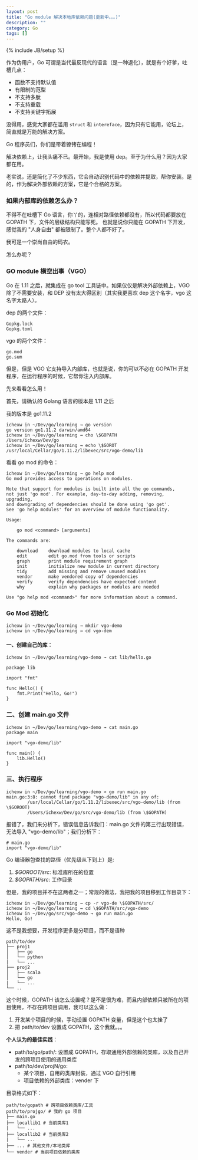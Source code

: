 ```yaml
---
layout: post
title: "Go module 解决本地库依赖问题(更新中。。。)"
description: ""
category: Go
tags: []
---
```

{% include JB/setup %}

作为伪用户，Go 可谓是当代最反现代的语言（是一种退化），就是有个好爹，吐槽几点：

* 函数不支持默认值
* 有限制的范型
* 不支持多肽
* 不支持重载
* 不支持关键字拓展

没得用，感觉大家都在滥用 `struct` 和 `intereface`，因为只有它能用，论坛上，简直就是万能的解决方案。

Go 程序员们，你们是带着镣铐在编程！

解决依赖上，让我头痛不已。最开始，我是使用 dep。至于为什么用？因为大家都在用。

老实说，还是简化了不少东西，它会自动识别代码中的依赖并提取，帮你安装。是的，作为解决外部依赖的方案，它是个合格的方案。

### 如果内部库的依赖怎么办？

不得不在吐槽下 Go 语言，你丫的，连相对路径依赖都没有，所以代码都要放在 GOPATH 下，文件的层级结构只能写死。 
也就是说你只能在 GOPATH 下开发，感觉我的 "人身自由" 都被限制了。整个人都不好了。

我可是一个崇尚自由的码农。

怎么办呢？

### GO module 横空出事（VGO）

Go 在 1.11 之后，就集成在 go tool 工具链中。如果仅仅是解决外部依赖上，VGO 除了不需要安装，和 DEP 没有太大得区别（其实我更喜欢 dep 这个名字，vgo 这名字太路人）。

dep 的两个文件：

    Gopkg.lock
    Gopkg.toml
    
vgo 的两个文件：

    go.mod
    go.sum

但是，但是 VGO 它支持导入内部库，也就是说，你的可以不必在 GOPATH 开发程序，在运行程序的时候，它帮你注入内部库。

先来看看怎么用！

首先，请确认的 Golang 语言的版本是 1.11 之后

我的版本是 go1.11.2

    ichexw in ~/Dev/go/learning → go version
    go version go1.11.2 darwin/amd64
    ichexw in ~/Dev/go/learning → cho \$GOPATH
    /Users/ichexw/Dev/go
    ichexw in ~/Dev/go/learning → echo \$GOROT
    /usr/local/Cellar/go/1.11.2/libexec/src/vgo-demo/lib
    
看看 go mod 的命令：

	ichexw in ~/Dev/go/learning → go help mod
	Go mod provides access to operations on modules.
	
	Note that support for modules is built into all the go commands,
	not just 'go mod'. For example, day-to-day adding, removing, upgrading,
	and downgrading of dependencies should be done using 'go get'.
	See 'go help modules' for an overview of module functionality.
	
	Usage:
	
		go mod <command> [arguments]
	
	The commands are:
	
		download    download modules to local cache
		edit        edit go.mod from tools or scripts
		graph       print module requirement graph
		init        initialize new module in current directory
		tidy        add missing and remove unused modules
		vendor      make vendored copy of dependencies
		verify      verify dependencies have expected content
		why         explain why packages or modules are needed
	
	Use "go help mod <command>" for more information about a command.


### Go Mod 初始化

	ichexw in ~/Dev/go/learning → mkdir vgo-demo
	ichexw in ~/Dev/go/learning → cd vgo-dem

#### 一、创建自己的库：

	ichexw in ~/Dev/go/learning/vgo-demo → cat lib/hello.go
	
	package lib
	
	import "fmt"
	
	func Hello() {
	    fmt.Print("Hello, Go!")
	}
    
### 二、创建 main.go 文件

    ichexw in ~/Dev/go/learning/vgo-demo → cat main.go
    package main

    import "vgo-demo/lib"
    
    func main() {
        lib.Hello()
    }

### 三、执行程序

    ichexw in ~/Dev/go/learning/vgo-demo > go run main.go
    main.go:3:8: cannot find package "vgo-demo/lib" in any of:
            /usr/local/Cellar/go/1.11.2/libexec/src/vgo-demo/lib (from \$GOROOT)
            /Users/ichexw/Dev/go/src/vgo-demo/lib (from \$GOPATH)
            
报错了，我们来分析下，错误信息告诉我们：main.go 文件的第三行出现错误，无法导入 "vgo-demo/lib"；我们分析下：

    # main.go
    import "vgo-demo/lib"
    
Go 编译器包查找的路径（优先级从下到上）是:

1. *$GOROOT/src*: 标准库所在的位置
2. *$GOPATH/src*: 工作目录

但是，我的项目并不在这两者之一；常规的做法，我把我的项目移到工作目录下：

	ichexw in ~/Dev/go/learning → cp -r vgo-de \$GOPATH/src/
	ichexw in ~/Dev/go/learning → cd \$GOPATH/src/vgo-demo
	ichexw in ~/Dev/go/src/vgo-demo → go run main.go
	Hello, Go!
    
这不是我想要，开发程序更多是分项目，而不是语种

	path/to/dev
	├── proj1
	│   ├── go
	│   └── python
	|   └── ...
	├── proj2
	│   ├── scala
	│   └── go
	|   └── ...
	└── ..
    

这个时候，GOPATH 该怎么设置呢？是不是很为难，而且内部依赖只被所在的项目使用，不存在跨项目调用，我可以这么做：

1. 开发某个项目的时候，手动设置 GOPATH 变量，但是这个也太挫了
2. 把 path/to/dev 设置成 GOPATH，这个我就。。。
  
**个人认为的最佳实践**：

- path/to/go/path/: 设置成 GOPATH，存取通用外部依赖的类库，以及自己开发的跨项目使用的通用类库
- path/to/dev/projN/go: 
  - 某个项目，自用的类库封装，通过 VGO 自行引用
  - 项目依赖的外部类库：vender 下

目录格式如下：

    path/to/gopath # 跨项目依赖类库/工具 
	path/to/projgo/ # 我的 go 项目
	├── main.go
	├── locallib1 # 当前类库1
	|   └── ...
	├── locallib2 # 当前类库2
	|   └── ...
    ├── ... # 其他文件/本地类库
	└── vender # 当前项目依赖的类库



